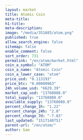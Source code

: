 ```yaml
---
layout: market
title: Atomic Coin
meta-title: 
h1-title: 
meta-description: 
image: "/media/351685/atom.png"
published: true
allow_search_engine: false
sitemap: false
enable_comment: false
sort_order: 731
permalink: "/en/atom/market.html"
coin_a_symbol: "ATOM"
coin_a_name: "Atomic Coin"
coin_a_lower_case: "atom"
price_usd: "0.113193"
price_btc: "0.00000963"
24h_volume_usd: "6629.39"
market_cap_usd: "13768088.0"
total_supply: "13768088.0"
available_supply: "13768088.0"
percent_change_1h: "1.22"
percent_change_24h: "2.0"
percent_change_7d: "-7.83"
last_updated: "1517140751"
parent-url: "/en/atom/"
author: Sam
---
```


